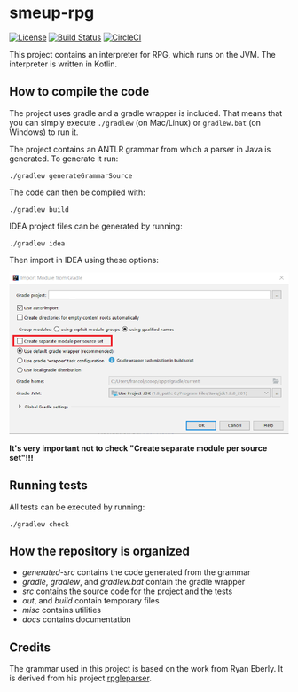# smeup-rpg

[![License](https://img.shields.io/badge/License-Apache%202.0-blue.svg)](https://opensource.org/licenses/Apache-2.0)
[![Build Status](https://travis-ci.org/smeup/smeup-rpg.svg?branch=master)](https://travis-ci.org/smeup/smeup-rpg)
[![CircleCI](https://circleci.com/gh/smeup/smeup-rpg.svg?style=svg)](https://circleci.com/gh/smeup/smeup-rpg)

This project contains an interpreter for RPG, which runs on the JVM. The interpreter is written in Kotlin.

## How to compile the code

The project uses gradle and a gradle wrapper is included. That means that you can simply execute `./gradlew` (on Mac/Linux) or `gradlew.bat` (on Windows) to run it.

The project contains an ANTLR grammar from which a parser in Java is generated. To generate it run:

```
./gradlew generateGrammarSource
```

The code can then be compiled with:

```
./gradlew build
```

IDEA project files can be generated by running:

```
./gradlew idea
```
Then import in IDEA using these options:

![Alt text](docs/setup/idea.png?raw=true "Idea import project options")

**It's very important not to check "Create separate module per source set"!!!**

## Running tests

All tests can be executed by running:

```
./gradlew check
```

## How the repository is organized

* _generated-src_ contains the code generated from the grammar
* _gradle_, _gradlew_, and _gradlew.bat_ contain the gradle wrapper
* _src_ contains the source code for the project and the tests
* _out_, and _build_ contain temporary files
* _misc_ contains utilities
* _docs_ contains documentation

## Credits

The grammar used in this project is based on the work from Ryan Eberly. It is derived from his project [rpgleparser](https://github.com/rpgleparser/rpgleparser).

